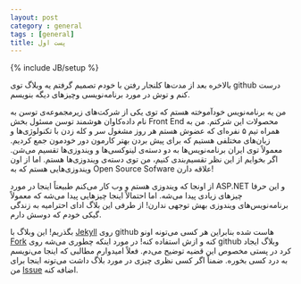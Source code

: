 ```yaml
---
layout: post
category : general
tags : [general]
title: پست اول
---
```

{% include JB/setup %}

بالاخره بعد از مدت‌ها کلنجار رفتن با خودم تصمیم گرفتم یه وبلاگ توی github درست کنم و توش در مورد برنامه‌نویسی وچیزهای دیگه بنویسم.

من یه برنامه‌نویس خودآموخته هستم که توی یکی از شرکت‌های زیرمجموعه‌ی توسن به نام داده‌کاوان هوشمند توسن مسئول بخش Front End محصولات این شرکتم. من به همراه تیم ۵ نفره‌ای که عضوش هستم هر روز مشغول سر و کله زدن با تکنولوژی‌ها و زبان‌های مختلفی هستیم که برای پیش بردن بهتر کارمون دور خودمون جمع کردیم. معمولاً توی ایران برنامه‌نویس‌ها به دو دسته‌ی لینوکسی‌ها و ویندوزی‌ها تقسیم می‌شن. اگر بخوایم از این نظر تقسیم‌بندی کنیم، من توی دسته‌ی ویندوزی‌ها هستم. اما از اون ویندوزی‌هایی هستم که به Open Source Sofware علاقه دارن!

از اونجا که ویندوزی هستم و وب کار می‌کنم طبیعتاً اینجا در مورد ASP.NET و این حرفا چیزهای زیادی پیدا می‌شه. اما احتمالاً اینجا چیزهایی پیدا می‌شه که معمولاً برنامه‌نویس‌های ویندوزی بهش توجهی ندارن! از طرفی این بلاگ ادای احترامیه به زندگی گیکی خودم که دوسش دارم.

بگذریم! این وبلاگ با
 [Jekyll](http://http://jekyllrb.com/) 
 روی github هاست شده بنابراین هر کسی می‌تونه اونو 
 [Fork](https://github.com/alisabzevari/alisabzevari.github.io/fork) 
 کنه و ازش استفاده کنه! در مورد اینکه چطوری می‌شه روی 
 github 
 وبلاگ ایجاد کرد در پستی مخصوص این قضیه توضیح می‌دم. فعلاً امیدوارم مطالبی که اینجا می‌نویسم به درد کسی بخوره. ضمناً اگر کسی نظری چیزی در مورد بلاگ داشت می‌تونه اینجا برای من 
 [Issue](https://github.com/alisabzevari/alisabzevari.github.io/issues/new)
 اضافه کنه.